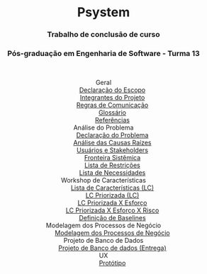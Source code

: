 <header>
<h1>Psystem</h1>
<h3>Trabalho de conclusão de curso</h3>
<h3>Pós-graduação em Engenharia de Software - Turma 13 </h3>
<header/>

</br>

<dl>
  <dt>Geral</dt>
  <dd><a href="https://goo.gl/KgdKh6" target="_blank">Declaração do Escopo</a></dd>
  <dd><a href="https://goo.gl/vpaaCc" target="_blank">Integrantes do Projeto</a></dd>
  <dd><a href="https://goo.gl/OsbsVm" target="_blank">Regras de Comunicação</a></dd>
  <dd><a href="https://goo.gl/uil17L" target="_blank">Glossário</a></dd>
  <dd><a href="https://goo.gl/ikHXU8" target="_blank">Referências</a></dd>
  <dt>Análise do Problema</dt>
  <dd><a href="https://goo.gl/sN1bwq" target="_blank">Declaração do Problema</a></dd>
  <dd><a href="https://goo.gl/EuENZr" target="_blank">Análise das Causas Raízes</a></dd>
  <dd><a href="https://goo.gl/f7QUhN" target="_blank">Usuários e Stakeholders</a></dd>
  <dd><a href="https://goo.gl/LfmXqw" target="_blank">Fronteira Sistêmica</a></dd>
  <dd><a href="https://goo.gl/sZWMsx" target="_blank">Lista de Restrições</a></dd>
  <dd><a href="https://goo.gl/6aDcyR" target="_blank">Lista de Necessidades</a></dd>
  <dt>Workshop de Características</dt>
  <dd><a href="https://goo.gl/zEBKKT" target="_blank">Lista de Características (LC)</a></dd>
  <dd><a href="https://goo.gl/ZS4IT1" target="_blank">LC Priorizada (LC)</a></dd>
  <dd><a href="https://goo.gl/c3SGn9" target="_blank">LC Priorizada X Esforço</a></dd>
  <dd><a href="https://goo.gl/cJmcfX" target="_blank">LC Priorizada X Esforço X Risco</a></dd>
  <dd><a href="https://goo.gl/S0FL96" target="_blank">Definição de Baselines</a></dd>
  <dt>Modelagem dos Processos de Negócio</dt>
  <dd><a href="https://goo.gl/n4pH9K" target="_blank">Modelagem dos Processos de Negócio</a></dd>
  <dt>Projeto de Banco de Dados</dt>
  <dd><a href="https://goo.gl/5fxmgu" target="_blank">Projeto de Banco de dados (Entrega)</a></dd>
  <dt>UX</dt>
  <dd><a href="https://goo.gl/I3dljU" target="_blank">Protótipo</a></dd>
  
</dl>
